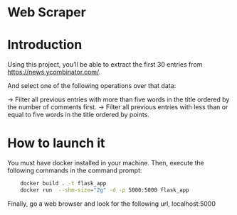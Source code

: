# Web Scraper

# Introduction

Using this project, you’ll be able to extract the first 30 entries from https://news.ycombinator.com/.

And select one of the following operations over that data:

-> Filter all previous entries with more than five words in the title ordered by the number of comments first.
-> Filter all previous entries with less than or equal to five words in the title ordered by points.

# How to launch it

You must have docker installed in your machine. Then, execute the following commands in the command prompt:

```Bash
    docker build . -t flask_app
    docker run  --shm-size="2g" -d -p 5000:5000 flask_app
```

Finally, go a web browser and look for the following url, localhost:5000